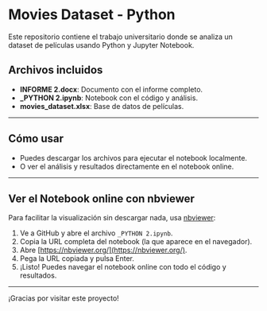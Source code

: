 # Movies Dataset - Python

Este repositorio contiene el trabajo universitario donde se analiza un dataset de películas usando Python y Jupyter Notebook.

## Archivos incluidos

- **INFORME 2.docx**: Documento con el informe completo.
- **_PYTHON 2.ipynb**: Notebook con el código y análisis.
- **movies_dataset.xlsx**: Base de datos de películas.

---

## Cómo usar

- Puedes descargar los archivos para ejecutar el notebook localmente.
- O ver el análisis y resultados directamente en el notebook online.

---

## Ver el Notebook online con nbviewer

Para facilitar la visualización sin descargar nada, usa [nbviewer](https://nbviewer.org/):

1. Ve a GitHub y abre el archivo `_PYTHON 2.ipynb`.
2. Copia la URL completa del notebook (la que aparece en el navegador).
3. Abre [https://nbviewer.org/](https://nbviewer.org/).
4. Pega la URL copiada y pulsa Enter.
5. ¡Listo! Puedes navegar el notebook online con todo el código y resultados.

---

¡Gracias por visitar este proyecto!
